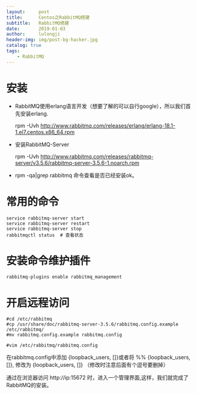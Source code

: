```yaml
---
layout:     post
title:      Centos之RabbitMQ搭建
subtitle:   RabbitMQ搭建
date:       2019-01-03
author:     lulongji
header-img: img/post-bg-hacker.jpg
catalog: true
tags:
    - RabbitMQ
---
```


# 安装

- RabbitMQ使用erlang语言开发（想要了解的可以自行google），所以我们首先安装erlang.

    rpm -Uvh http://www.rabbitmq.com/releases/erlang/erlang-18.1-1.el7.centos.x86_64.rpm 


- 安装RabbitMQ-Server

    rpm -Uvh 
    http://www.rabbitmq.com/releases/rabbitmq-server/v3.5.6/rabbitmq-server-3.5.6-1.noarch.rpm


- rpm -qa|grep rabbitmq 命令查看是否已经安装ok。


# 常用的命令

    service rabbitmq-server start
    service rabbitmq-server restart
    service rabbitmq-server stop
    rabbitmqctl status  # 查看状态

# 安装命令维护插件

    rabbitmq-plugins enable rabbitmq_management

# 开启远程访问

    #cd /etc/rabbitmq  
    #cp /usr/share/doc/rabbitmq-server-3.5.6/rabbitmq.config.example /etc/rabbitmq/   
    #mv rabbitmq.config.example rabbitmq.config 

    #vim /etc/rabbitmq/rabbitmq.config


在rabbitmq.config中添加   {loopback_users, []}或者将  %% {loopback_users, []}, 修改为 {loopback_users, []}   （修改时注意后面有个逗号要删掉）



通过在浏览器访问 http://ip:15672 时，进入一个管理界面,这样，我们就完成了RabbitMQ的安装。



